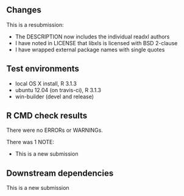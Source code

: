 ## Changes

This is a resubmission:

* The DESCRIPTION now includes the individual readxl authors
* I have noted in LICENSE that libxls is licensed with BSD 2-clause
* I have wrapped external package names with single quotes

## Test environments
* local OS X install, R 3.1.3
* ubuntu 12.04 (on travis-ci), R 3.1.3
* win-builder (devel and release)

## R CMD check results
There were no ERRORs or WARNINGs. 

There was 1 NOTE:

* This is a new submission

## Downstream dependencies
This is a new submission
